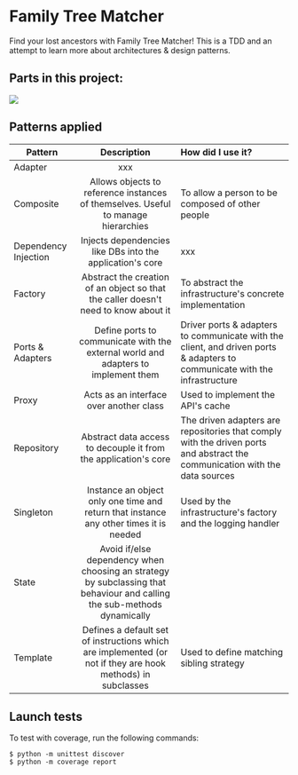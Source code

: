 # Family Tree Matcher
Find your lost ancestors with Family Tree Matcher!
This is a TDD and an attempt to learn more about architectures & design patterns.

## Parts in this project:
[![](https://mermaid.ink/img/pako:eNp9Ul1r2zAU_StCD0MBJ_ijSWw_DAZZ026UpfuAtXYpN9J1bLAlI8nd0pD_PjWOS1q66km699xzzj1oR7kSSFNa1OoPL0Fb8nORS-KO6dYbDW1JION1hdKau77xaXXZX1CKXL4CrzOhqwfUpFX6eeILa1EbJUdkPP5ISpCixnsDD0g-kN-sAG6V3o567FfWgOUl6hfgQ-3eVOu6khvjxm5ejb3lhWcgoLVO-ujjG1ud-LhmJ06ONCt2dar-nb2p_46myKBt64qDrZQ8yn5mvwwSDgaHyXO2UA1U0iONi79-jxD7QOWLQJfLYZPhvXw2_n-qIruUhQZjdcdtp_FIdnHBzvssPWLcejVa5ZwZC3aIRawzdqXkRo3uTuipRxvUbg_hPtDuqZFTW2KDOU3dVWABXW1zmsu9g0Jn1Y-t5DR1-ujRrhVOYFGBM9cMxRYkTXf0L03HQZREE9-fT-NZ5EfxWRB6dEvTwI8m8TyIpsk8Sma-n8z2Hn1UylGEkzAMQtecBmfxPE5mB77bQ--Jfv8PnAjuUQ?type=png)](https://mermaid.live/edit#pako:eNp9Ul1r2zAU_StCD0MBJ_ijSWw_DAZZ026UpfuAtXYpN9J1bLAlI8nd0pD_PjWOS1q66km699xzzj1oR7kSSFNa1OoPL0Fb8nORS-KO6dYbDW1JION1hdKau77xaXXZX1CKXL4CrzOhqwfUpFX6eeILa1EbJUdkPP5ISpCixnsDD0g-kN-sAG6V3o567FfWgOUl6hfgQ-3eVOu6khvjxm5ejb3lhWcgoLVO-ujjG1ud-LhmJ06ONCt2dar-nb2p_46myKBt64qDrZQ8yn5mvwwSDgaHyXO2UA1U0iONi79-jxD7QOWLQJfLYZPhvXw2_n-qIruUhQZjdcdtp_FIdnHBzvssPWLcejVa5ZwZC3aIRawzdqXkRo3uTuipRxvUbg_hPtDuqZFTW2KDOU3dVWABXW1zmsu9g0Jn1Y-t5DR1-ujRrhVOYFGBM9cMxRYkTXf0L03HQZREE9-fT-NZ5EfxWRB6dEvTwI8m8TyIpsk8Sma-n8z2Hn1UylGEkzAMQtecBmfxPE5mB77bQ--Jfv8PnAjuUQ)
## Patterns applied

| Pattern              |                                                          Description                                                          | How did I use it?                                                                                                           |
|----------------------|:-----------------------------------------------------------------------------------------------------------------------------:|:----------------------------------------------------------------------------------------------------------------------------|
| Adapter              |                                                              xxx                                                              |                                                                                                                             |
| Composite            |                       Allows objects to reference instances of themselves. Useful to manage hierarchies                       | To allow a person to be composed of other people                                                                            |
| Dependency Injection |                                   Injects dependencies like DBs into the application's core                                   | xxx                                                                                                                         |
| Factory              |                      Abstract the creation of an object so that the caller doesn't need to know about it                      | To abstract the infrastructure's concrete implementation                                                                    |
| Ports & Adapters     |                      Define ports to communicate with the external world and adapters to implement them                       | Driver ports & adapters to communicate with the client, and driven ports & adapters to communicate with the infrastructure  |
| Proxy                |                                            Acts as an interface over another class                                            | Used to implement the API's cache                                                                                           |
| Repository           |                                Abstract data access to decouple it from the application's core                                | The driven adapters are repositories that comply with the driven ports and abstract the communication with the data sources |
| Singleton            |                    Instance an object only one time and return that instance any other times it is needed                     | Used by the infrastructure's factory and the logging handler                                                                |
| State                | Avoid if/else dependency when choosing an strategy by subclassing that behaviour and calling <br/>the sub-methods dynamically |                                                                                                                             |
| Template             |          Defines a default set of instructions which are implemented (or not if they are hook methods) in subclasses          | Used to define matching sibling strategy                                                                                    |

## Launch tests
To test with coverage, run the following commands:

    $ python -m unittest discover
    $ python -m coverage report
